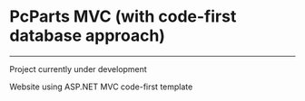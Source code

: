 # PcParts MVC (with code-first database approach)
<hr />
<p>Project currently under development</p>
<p>Website using ASP.NET MVC code-first template</p>